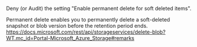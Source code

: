 Deny (or Audit) the setting "Enable permanent delete for soft deleted items".

Permanent delete enables you to permanently delete a soft-deleted snapshot or blob version before the retention period ends. https://docs.microsoft.com/rest/api/storageservices/delete-blob?WT.mc_id=Portal-Microsoft_Azure_Storage#remarks
